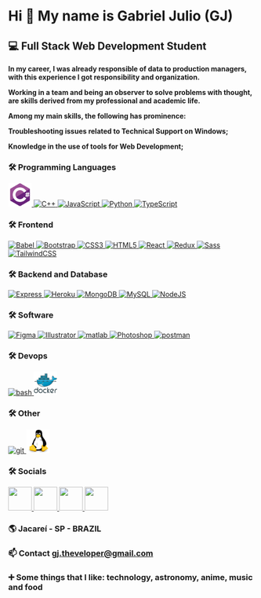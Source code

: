 # Hi 👋 My name is Gabriel Julio (GJ)

## 💻 Full Stack Web Development Student

**In my career, I was already responsible of data to production managers, with this experience I got responsibility and organization.**

**Working in a team and being an observer to solve problems with thought, are skills derived from my professional and academic life.**

**Among my main skills, the following has prominence:**

**Troubleshooting issues related to Technical Support on Windows;**

**Knowledge in the use of tools for Web Development;**
  
### 🛠 Programming Languages
  
<a
    href="https://www.w3schools.com/cs/"
    target="_blank"
    rel="noreferrer">
        <img
            src="https://raw.githubusercontent.com/devicons/devicon/master/icons/csharp/csharp-original.svg"
            alt="csharp"
            width="48"
            height="48"
        />
</a>
<a
    href="https://docs.microsoft.com/en-us/cpp/?view=msvc-170"
    target="_blank"
    rel="noreferrer">
        <img
            src="https://raw.githubusercontent.com/danielcranney/readme-generator/main/public/icons/skills/cplusplus-colored.svg"
            width="48"
            height="48"
            alt="C++"
        />
</a>
<a
    href="https://developer.mozilla.org/en-US/docs/Web/JavaScript"
    target="_blank"
    rel="noreferrer">
        <img
            src="https://raw.githubusercontent.com/danielcranney/readme-generator/main/public/icons/skills/javascript-colored.svg"
            width="48"
            height="48"
            alt="JavaScript"
        />
</a>
<a
    href="https://www.python.org/"
    target="_blank"
    rel="noreferrer">
        <img
            src="https://raw.githubusercontent.com/danielcranney/readme-generator/main/public/icons/skills/python-colored.svg"
            width="48"
            height="48"
            alt="Python"
        />
</a>
<a
    href="https://www.typescriptlang.org/"
    target="_blank"
    rel="noreferrer">
        <img
            src="https://raw.githubusercontent.com/danielcranney/readme-generator/main/public/icons/skills/typescript-colored.svg"
            width="48"
            height="48"
            alt="TypeScript"
        />
</a>
  
### 🛠 Frontend
  
<a
    href="https://babeljs.io/"
    target="_blank"
    rel="noreferrer">
        <img
            src="https://raw.githubusercontent.com/danielcranney/readme-generator/main/public/icons/skills/babel-colored.svg"
            width="48"
            height="48"
            alt="Babel"
        />
</a>
<a
    href="https://getbootstrap.com/"
    target="_blank"
    rel="noreferrer">
        <img
            src="https://raw.githubusercontent.com/danielcranney/readme-generator/main/public/icons/skills/bootstrap-colored.svg"
            width="48"
            height="48"
            alt="Bootstrap"
        />
</a>
<a
    href="https://www.w3.org/TR/CSS/#css"
    target="_blank"
    rel="noreferrer">
        <img
            src="https://raw.githubusercontent.com/danielcranney/readme-generator/main/public/icons/skills/css3-colored.svg"
            width="48"
            height="48"
            alt="CSS3"
        />
</a>
<a
    href="https://developer.mozilla.org/en-US/docs/Glossary/HTML5"
    target="_blank"
    rel="noreferrer">
        <img
            src="https://raw.githubusercontent.com/danielcranney/readme-generator/main/public/icons/skills/html5-colored.svg"
            width="48"
            height="48"
            alt="HTML5"
        />
</a>
<a
    href="https://reactjs.org/"
    target="_blank"
    rel="noreferrer">
        <img
            src="https://raw.githubusercontent.com/danielcranney/readme-generator/main/public/icons/skills/react-colored.svg"
            width="48"
            height="48"
            alt="React"
        />
</a>
<a
    href="https://redux.js.org/"
    target="_blank"
    rel="noreferrer">
        <img
            src="https://raw.githubusercontent.com/danielcranney/readme-generator/main/public/icons/skills/redux-colored.svg"
            width="48"
            height="48"
            alt="Redux"
        />
</a>
<a
    href="https://sass-lang.com/"
    target="_blank"
    rel="noreferrer">
        <img
            src="https://raw.githubusercontent.com/danielcranney/readme-generator/main/public/icons/skills/sass-colored.svg"
            width="48"
            height="48"
            alt="Sass"
        />
</a>
<a
    href="https://tailwindcss.com/"
    target="_blank"
    rel="noreferrer">
        <img
            src="https://raw.githubusercontent.com/danielcranney/readme-generator/main/public/icons/skills/tailwindcss-colored.svg"
            width="48"
            height="48"
            alt="TailwindCSS"
        />
</a>
  
### 🛠 Backend and Database
  
<a
    href="https://expressjs.com/"
    target="_blank"
    rel="noreferrer">
        <img
            src="https://raw.githubusercontent.com/danielcranney/readme-generator/main/public/icons/skills/express-colored.svg"
            width="48"
            height="48"
            alt="Express"
        />
</a>
<a
    href="https://www.heroku.com/"
    target="_blank"
    rel="noreferrer">
        <img
            src="https://raw.githubusercontent.com/danielcranney/readme-generator/main/public/icons/skills/heroku-colored.svg"
            width="48"
            height="48"
            alt="Heroku"
        />
</a>
<a
    href="https://www.mongodb.com/"
    target="_blank"
    rel="noreferrer">
        <img
            src="https://raw.githubusercontent.com/danielcranney/readme-generator/main/public/icons/skills/mongodb-colored.svg"
            width="48"
            height="48"
            alt="MongoDB"
        />
</a>
<a
    href="https://www.mysql.com/"
    target="_blank"
    rel="noreferrer">
        <img
            src="https://raw.githubusercontent.com/danielcranney/readme-generator/main/public/icons/skills/mysql-colored.svg"
            width="48"
            height="48"
            alt="MySQL"
        />
</a>
<a
    href="https://nodejs.org/en/"
    target="_blank"
    rel="noreferrer">
        <img
            src="https://raw.githubusercontent.com/danielcranney/readme-generator/main/public/icons/skills/nodejs-colored.svg"
            width="48"
            height="48"
            alt="NodeJS"
        />
</a>
  
### 🛠 Software
  
<a
    href="https://www.figma.com/"
    target="_blank"
    rel="noreferrer">
        <img
            src="https://raw.githubusercontent.com/danielcranney/readme-generator/main/public/icons/skills/figma-colored.svg"
            width="48"
            height="48"
            alt="Figma"
        />
</a>
<a
    href="https://www.adobe.com/uk/products/illustrator.html"
    target="_blank"
    rel="noreferrer">
        <img
            src="https://raw.githubusercontent.com/danielcranney/readme-generator/main/public/icons/skills/illustrator-colored.svg"
            width="48"
            height="48"
            alt="Illustrator"
        />
</a>
<a
    href="https://www.mathworks.com/"
    target="_blank"
    rel="noreferrer">
        <img
            src="https://upload.wikimedia.org/wikipedia/commons/2/21/Matlab_Logo.png"
            alt="matlab"
            width="48"
            height="48"
        />
</a>
<a
    href="https://www.adobe.com/uk/products/photoshop.html"
    target="_blank"
    rel="noreferrer">
        <img
            src="https://raw.githubusercontent.com/danielcranney/readme-generator/main/public/icons/skills/photoshop-colored.svg"
            width="48"
            height="48"
            alt="Photoshop"
        />
</a>
<a
    href="https://postman.com"
    target="_blank"
    rel="noreferrer">
        <img
            src="https://www.vectorlogo.zone/logos/getpostman/getpostman-icon.svg"
            alt="postman"
            width="48"
            height="48"
        />
</a>
  
### 🛠 Devops
  
<a
    href="https://www.gnu.org/software/bash/"
    target="_blank"
    rel="noreferrer">
        <img
            src="https://www.vectorlogo.zone/logos/gnu_bash/gnu_bash-icon.svg"
            alt="bash"
            width="48"
            height="48"
        />
</a>
<a
    href="https://www.docker.com/"
    target="_blank"
    rel="noreferrer">
        <img
            src="https://raw.githubusercontent.com/devicons/devicon/master/icons/docker/docker-original-wordmark.svg"
            alt="docker"
            width="48"
            height="48"
        />
</a>
  
### 🛠 Other
  
<a
    href="https://git-scm.com/"
    target="_blank"
    rel="noreferrer">
        <img
            src="https://www.vectorlogo.zone/logos/git-scm/git-scm-icon.svg"
            alt="git"
            width="48"
            height="48"
        />
</a>
<a
    href="https://www.linux.org/"
    target="_blank"
    rel="noreferrer">
        <img
            src="https://raw.githubusercontent.com/devicons/devicon/master/icons/linux/linux-original.svg"
            alt="linux"
            width="48"
            height="48"
        />
</a>
  
### 🛠 Socials
  
<a
    href="https://discord.com/users/GJ#3241"
    target="_blank"
    rel="noreferrer">
        <img
            src="https://raw.githubusercontent.com/danielcranney/readme-generator/main/public/icons/socials/discord.svg"
            width="48"
            height="48"
        />
</a>
<a
    href="https://www.github.com/GJTrybe"
    target="_blank"
    rel="noreferrer">
        <img
            src="https://raw.githubusercontent.com/danielcranney/readme-generator/main/public/icons/socials/github.svg"
            width="48"
            height="48"
        />
</a>
<a
    href="https://www.linkedin.com/in/gabrieljuliodefaria"
    target="_blank"
    rel="noreferrer">
        <img
            src="https://raw.githubusercontent.com/danielcranney/readme-generator/main/public/icons/socials/linkedin.svg"
            width="48"
            height="48"
        />
</a>
<a
    href="https://pt.stackoverflow.com/users/289106/gj-01126799"
    target="_blank"
    rel="noreferrer">
        <img
            src="https://raw.githubusercontent.com/danielcranney/readme-generator/main/public/icons/socials/stackoverflow.svg"
            width="48"
            height="48"
        />
</a>
  
### 🌎 Jacareí - SP - BRAZIL

### 📫 Contact [gj.theveloper@gmail.com](mailto:ggj.theveloper@gmail.com)

### ➕ Some things that I like: technology, astronomy, anime, music and food

